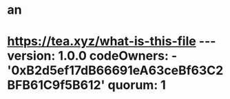 # an
# https://tea.xyz/what-is-this-file --- version: 1.0.0 codeOwners:   - '0xB2d5ef17dB66691eA63ceBf63C2BFB61C9f5B612' quorum: 1
